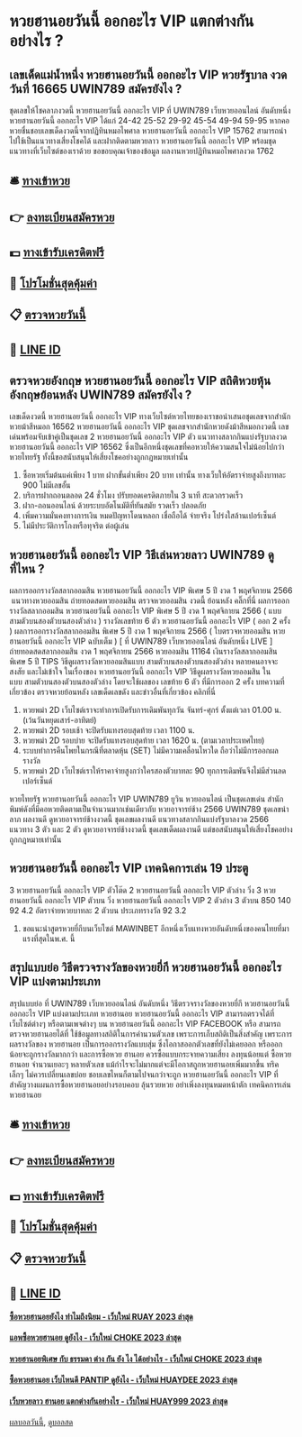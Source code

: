 # หวยฮานอยวันนี้ ออกอะไร VIP แตกต่างกันอย่างไร ?
## เลขเด็ดแม่น้ำหนึ่ง หวยฮานอยวันนี้ ออกอะไร VIP หวยรัฐบาล งวดวันที่ 16665 UWIN789 สมัครยังไง ?
ชุดเลขให้โชคลาภงวดนี้ หวยฮานอยวันนี้ ออกอะไร VIP ที่ UWIN789 เว็บหวยออนไลน์ อันดับหนึ่ง หวยฮานอยวันนี้ ออกอะไร VIP ได้แก่
24-42
25-52
29-92
45-54
49-94
59-95
หากคอหวยชื่นชอบเลขเด็ดงวดนี้จากปฏิทินหมอไพศาล หวยฮานอยวันนี้ ออกอะไร VIP 15762 สามารถนำไปใช้เป็นแนวทางเสี่ยงโชคได้ และฝากติดตามหวยลาว หวยฮานอยวันนี้ ออกอะไร VIP พร้อมชุดแนวทางที่เว็บไซต์ของเราด้วย
ขอขอบคุณเจ้าของข้อมูล
ผลงานหวยปฏิทินหมอไพศาลงวด 1762


## 🛎 [ทางเข้าหวย](https://bit.ly/3BG5bNw)
## 👉 [ลงทะเบียนสมัครหวย](https://bit.ly/3BG5bNw)
## 💵 [ทางเข้ารับเครดิตฟรี](https://bit.ly/3C3mvgS)
## 👑 [โปรโมชั่นสุดคุ้มค่า](https://bit.ly/3C3mvgS)
## 📋 [ตรวจหวยวันนี้](https://bit.ly/3C3mvgS)
## 📱 [LINE ID](https://bit.ly/3C3mvgS)

## ตรวจหวยอังกฤษ หวยฮานอยวันนี้ ออกอะไร VIP สถิติหวยหุ้นอังกฤษย้อนหลัง UWIN789 สมัครยังไง ?
เลขเด็ดงวดนี้ หวยฮานอยวันนี้ ออกอะไร VIP ทางเว็บไซต์หวยไทยของเราขอนำเสนอชุดเลขจากสำนักหวยม้าสีหมอก 16562 หวยฮานอยวันนี้ ออกอะไร VIP ชุดเลขจากสำนักหวยดังม้าสีหมอกงวดนี้ เลขเด่นพร้อมจับเข้าคู่เป็นชุดเลข 2 หวยฮานอยวันนี้ ออกอะไร VIP ตัว แนวทางสลากกินแบ่งรัฐบาลงวด หวยฮานอยวันนี้ ออกอะไร VIP 16562 ซึ่งเป็นอีกหนึ่งชุดเลขที่คอหวยให้ความสนใจไม่น้อยไปกว่าหวยไทยรัฐ ทั้งนี้ขอสนับสนุนให้เสี่ยงโชคอย่างถูกกฎหมายเท่านั้น
1. ซื้อหวยเริ่มต้นแค่เพียง 1 บาท ฝากขั้นต่ำเพียง 20 บาท เท่านั้น ทางเว็บให้อัตราจ่ายสูงถึงบาทละ 900 ไม่มีเลขอั้น
2. บริการฝากถอนตลอด 24 ชั่วโมง ปรับยอดเครดิตภายใน 3 นาที สะดวกรวดเร็ว
3. ฝาก-ถอนออนไลน์ ด้วยระบบอัตโนมัติที่ทันสมัย รวดเร็ว ปลอดภัย
4. เพิ่มความมั่นคงทางการเงิน หมดปัญหาโดนหลอก เชื่อถือได้ จ่ายจริง โปร่งใสล้านเปอร์เซ็นต์
5. ไม่มีประวัติการโกงหรือทุจริต ต่อผู้เล่น

## หวยฮานอยวันนี้ ออกอะไร VIP วิธีเล่นหวยลาว UWIN789 ดูที่ไหน ?
ผลการออกรางวัลสลากออมสิน หวยฮานอยวันนี้ ออกอะไร VIP พิเศษ 5 ปี งวด 1 พฤศจิกายน 2566
 แนวทางหวยออมสิน ถ่ายทอดสดหวยออมสิน ตรวจหวยออมสิน งวดนี้ ย้อนหลัง คลิ๊กที่นี่ 
ผลการออกรางวัลสลากออมสิน หวยฮานอยวันนี้ ออกอะไร VIP พิเศษ 5 ปี งวด 1 พฤศจิกายน 2566 ( แบบ สามตัวบนสองตัวบนสองตัวล่าง )
รางวัลเลขท้าย 6 ตัว หวยฮานอยวันนี้ ออกอะไร VIP ( ออก 2 ครั้ง )
ผลการออกรางวัลสลากออมสิน พิเศษ 5 ปี งวด 1 พฤศจิกายน 2566 ( ใบตรวจหวยออมสิน หวยฮานอยวันนี้ ออกอะไร VIP ฉบับเต็ม )
 [ ที่ UWIN789 เว็บหวยออนไลน์ อันดับหนึ่ง LIVE ] ถ่ายทอดสดสลากออมสิน งวด 1 พฤศจิกายน 2566 หวยออมสิน 11164 
เงินรางวัลสลากออมสินพิเศษ 5 ปี
TIPS วิธีดูผลรางวัลหวยออมสินแบบ สามตัวบนสองตัวบนสองตัวล่าง
หลายคนอาจจะสงสัย และไม่เข้าใจ ในเรื่องของ หวยฮานอยวันนี้ ออกอะไร VIP วิธีดูผลรางวัลหวยออมสิน ในแบบ สามตัวบนสองตัวบนสองตัวล่าง โดยจะใช้ผลของ เลขท้าย 6 ตัว ที่มีการออก 2 ครั้ง
บทความที่เกี่ยวข้อง
ตรวจหวยย้อนหลัง เลขเด็ดเลขดัง และข่าวอื่นที่เกี่ยวข้อง คลิกที่นี่
1. หวยพม่า 2D เว็บไซต์เราจะทำการเปิดรับการเดิมพันทุกวัน จันทร์-ศุกร์ ตั้งแต่เวลา 01.00 น. (เว้นวันหยุดเสาร์-อาทิตย์)
2. หวยพม่า 2D รอบเช้า จะปิดรับแทงรอบสุดท้าย เวลา 1100 น.
3. หวยพม่า 2D รอบบ่าย จะปิดรับแทงรอบสุดท้าย เวลา 1620 น. (ตามเวลาประเทศไทย)
4. ระบบทำการคืนโพยในกรณีที่ตลาดหุ้น (SET) ไม่มีความเคลื่อนไหวใด ถือว่าไม่มีการออกผลรางวัล
5. หวยพม่า 2D เว็บไซต์เราให้ราคาจ่ายสูงกว่าใครสองตัวบาทละ 90 ทุกการเดิมพันจึงไม่มีส่วนลดเปอร์เซ็นต์

หวยไทยรัฐ หวยฮานอยวันนี้ ออกอะไร VIP UWIN789 ยูวิน หวยออนไลน์ เป็นชุดเลขเด่น สำนักพิมพ์ดังที่มีคอหวยติดตามเป็นจำนวนมากเช่นเดียวกับ หวยอาจารย์ช้าง 2566 UWIN789 ชุดเลขนำลาภ ผลงานดี ดูหวยอาจารย์ช้างงวดนี้ ชุดเลขผลงานดี แนวทางสลากกินแบ่งรัฐบาลงวด 2566 แนวทาง 3 ตัว และ 2 ตัว ดูหวยอาจารย์ช้างงวดนี้ ชุดเลขเด็ดผลงานดี แต่ขอสนับสนุนให้เสี่ยงโชคอย่างถูกกฎหมายเท่านั้น

## หวยฮานอยวันนี้ ออกอะไร VIP เทคนิคการเล่น 19 ประตู
3 หวยฮานอยวันนี้ ออกอะไร VIP ตัวโต๊ด
2 หวยฮานอยวันนี้ ออกอะไร VIP ตัวล่าง
วิ่ง 3 หวยฮานอยวันนี้ ออกอะไร VIP ตัวบน
วิ่ง หวยฮานอยวันนี้ ออกอะไร VIP 2 ตัวล่าง
3 ตัวบน
850
140
92
4.2
อัตราจ่ายหวยบาทละ
2 ตัวบน
ประเภทรางวัล
92
3.2
1. ขอแนะนำสูตรหวยยี่กีบนเว็บไซต์ MAWINBET อีกหนึ่งเว็บแทงหวยอันดับหนึ่งของคนไทยที่มาแรงที่สุดในพ.ศ. นี้

## สรุปแบบย่อ วิธีตรวจรางวัลของหวยยี่กี หวยฮานอยวันนี้ ออกอะไร VIP แบ่งตามประเภท
สรุปแบบย่อ ที่ UWIN789 เว็บหวยออนไลน์ อันดับหนึ่ง วิธีตรวจรางวัลของหวยยี่กี หวยฮานอยวันนี้ ออกอะไร VIP แบ่งตามประเภท หวยฮานอย หวยฮานอยวันนี้ ออกอะไร VIP สามารถตรวจได้ที่เว็บไซต์ต่างๆ หรือตามเพจต่างๆ บน หวยฮานอยวันนี้ ออกอะไร VIP FACEBOOK หรือ สามารถตรวจหวยฮานอยได้ที่
ใช้ข้อมูลทางสถิติในการคำนวนตัวเลข เพราะการเก็บสถิติเป็นสิ่งสำคัญ เพราะการผลรางวัลของ หวยฮานอย เป็นการออกรางวัลแบบสุ่ม ซึ่งโอกาสออกตัวเลขที่ยังไม่เคยออก หรือออกน้อยจะถูกรางวัลมากกว่า และการซื้อหวย ฮานอย ควรซื้อแบบกระจายความเสี่ยง ลงทุนน้อยแต่ ซื้อหวยฮานอย จำนวนเยอะๆ หลายตัวเลข แม้กำไรจะไม่มากแต่จะมีโอกาสถูกหวยฮานอยเพิ่มมากขึ้น ทริคเล็กๆ ไม่ควรเปลี่ยนเลขบ่อย ชอบเลขไหนก็ตามไปจนกว่าจะถูก หวยฮานอยวันนี้ ออกอะไร VIP ที่สำคัญวางแผนการซื้อหวยฮานอยอย่างรอบคอบ ลุ้นรวยหวย อย่าเพิ่งลงทุนหมดหน้าตัก
เทคนิคการเล่น หวยฮานอย

## 🛎 [ทางเข้าหวย](https://bit.ly/3BG5bNw)
## 👉 [ลงทะเบียนสมัครหวย](https://bit.ly/3BG5bNw)
## 💵 [ทางเข้ารับเครดิตฟรี](https://bit.ly/3C3mvgS)
## 👑 [โปรโมชั่นสุดคุ้มค่า](https://bit.ly/3C3mvgS)
## 📋 [ตรวจหวยวันนี้](https://bit.ly/3C3mvgS)
## 📱 [LINE ID](https://bit.ly/3C3mvgS)

#### [ซื้อหวยฮานอยยังไง ทำไมถึงนิยม - เว็บใหม่ RUAY 2023 ล่าสุด](https://atom.io/themes/ซื้อหวยฮานอยยังไง%20ทำไมถึงนิยม%20-%20เว็บใหม่%20ruay%202023%20ล่าสุด)
#### [แอพซื้อหวยฮานอย ดูยังไง - เว็บใหม่ CHOKE 2023 ล่าสุด](https://atom.io/themes/แอพซื้อหวยฮานอย%20ดูยังไง%20-%20เว็บใหม่%20choke%202023%20ล่าสุด)
#### [หวยฮานอยพิเศษ กับ ธรรมดา ต่าง กัน ยัง ไง ได้อย่างไร - เว็บใหม่ CHOKE 2023 ล่าสุด](https://atom.io/themes/หวยฮานอยพิเศษ%20กับ%20ธรรมดา%20ต่าง%20กัน%20ยัง%20ไง%20ได้อย่างไร%20-%20เว็บใหม่%20choke%202023%20ล่าสุด)
#### [ซื้อหวยฮานอย เว็บไหนดี PANTIP ดูยังไง - เว็บใหม่ HUAYDEE 2023 ล่าสุด](https://atom.io/themes/ซื้อหวยฮานอย%20เว็บไหนดี%20pantip%20ดูยังไง%20-%20เว็บใหม่%20huaydee%202023%20ล่าสุด)
#### [เว็บหวยลาว ฮานอย แตกต่างกันอย่างไร - เว็บใหม่ HUAY999 2023 ล่าสุด](https://atom.io/themes/เว็บหวยลาว%20ฮานอย%20แตกต่างกันอย่างไร%20-%20เว็บใหม่%20huay999%202023%20ล่าสุด)

[ผลบอลวันนี้](https://siamsport.tv "ผลบอลวันนี้"), [ดูบอลสด](https://siamsport.tv/ดูบอลสด "ดูบอลสด")